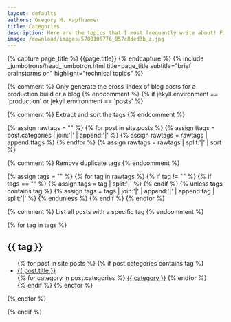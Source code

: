 ```yaml
---
layout: defaults
authors: Gregory M. Kapfhammer
title: Categories
description: Here are the topics that I most frequently write about! Find your favorite area and read one of my posts.
image: /download/images/5700106776_857c0ded3b_z.jpg
---
```


{% capture page_title %} {{page.title}} {% endcapture %}
{% include _jumbotrons/head_jumbotron.html title=page_title subtitle="brief brainstorms on" highlight="technical topics" %}

{% comment %} Only generate the cross-index of blog posts for a production build or a blog {% endcomment %}
{% if jekyll.environment == 'production' or jekyll.environment == 'posts' %}

{% comment %}
Extract and sort the tags
{% endcomment %}

{% assign rawtags = "" %}
{% for post in site.posts %}
  {% assign ttags = post.categories | join:'|' | append:'|' %}
  {% assign rawtags = rawtags | append:ttags %}
{% endfor %}
{% assign rawtags = rawtags | split:'|' | sort %}

{% comment %}
Remove duplicate tags
{% endcomment %}

{% assign tags = "" %}
{% for tag in rawtags %}
  {% if tag != "" %}
    {% if tags == "" %}
      {% assign tags = tag | split:'|' %}
    {% endif %}
    {% unless tags contains tag %}
      {% assign tags = tags | join:'|' | append:'|' | append:tag | split:'|' %}
    {% endunless %}
  {% endif %}
{% endfor %}

{% comment %}
List all posts with a specific tag
{% endcomment %}

{% for tag in tags %}
<h2 id="{{ tag | slugify }}">{{ tag }}</h2>
<ul>
{% for post in site.posts %}
{% if post.categories contains tag %}
  <li><a class="major" href="{{site.baseurl}}{{ post.url | remove_first:'/'}}">{{ post.title }}</a></li>
  <!-- Use a button toolbar because this groups the buttons together -->
  <!-- Note that a button toolbar is supposed to add spacing, which I did not notice -->
  <div class="btn-toolbar mt-1 mb-2">
  {% for category in post.categories %}
  <!-- Display the post's tags in a link that is an extra-small sized button -->
  <!-- Represent the tags as buttons that have extra vertical spacing between then -->
  <a class="btn btn-info btn-xs active mx-1" href="/categories/#{{ category | slugify }}"> {{ category }}</a>
  {% endfor %}
  </div>
{% endif %}
{% endfor %}
</ul>
{% endfor %}

{% endif %}
